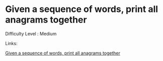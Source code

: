 # Given a sequence of words, print all anagrams together

Difficulty Level : Medium

Links:

[Given a sequence of words, print all anagrams together](https://www.geeksforgeeks.org/problems/print-anagrams-together/1)